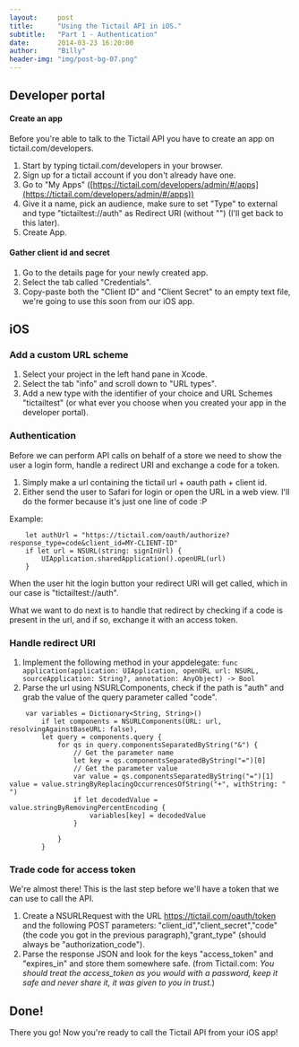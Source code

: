 ```yaml
---
layout:     post
title:      "Using the Tictail API in iOS."
subtitle:   "Part 1 - Authentication"
date:       2014-03-23 16:20:00
author:     "Billy"
header-img: "img/post-bg-07.png"
---
```

## Developer portal

#### Create an app

Before you're able to talk to the Tictail API you have to create an app on tictail.com/developers.

1. Start by typing tictail.com/developers in your browser.
2. Sign up for a tictail account if you don't already have one.
3. Go to "My Apps" ([https://tictail.com/developers/admin/#/apps](https://tictail.com/developers/admin/#/apps))
4. Give it a name, pick an audience, make sure to set "Type" to external and type "tictailtest://auth" as Redirect URI (without "") (I'll get back to this later).
5. Create App.

#### Gather client id and secret

1. Go to the details page for your newly created app.
2. Select the tab called "Credentials".
3. Copy-paste both the "Client ID" and "Client Secret" to an empty text file, we're going to use this soon from our iOS app.

## iOS

### Add a custom URL scheme

1. Select your project in the left hand pane in Xcode.
2. Select the tab "info" and scroll down to "URL types".
3. Add a new type with the identifier of your choice and URL Schemes "tictailtest" (or what ever you choose when you created your app in the developer portal).

### Authentication

Before we can perform API calls on behalf of a store we need to show the user a login form, handle a redirect URI and exchange a code for a token.

1. Simply make a url containing the tictail url + oauth path + client id.
2. Either send the user to Safari for login or open the URL in a web view. I'll do the former because it's just one line of code :P

Example:
```
	let authUrl = "https://tictail.com/oauth/authorize?response_type=code&client_id=MY-CLIENT-ID"
	if let url = NSURL(string: signInUrl) {
		UIApplication.sharedApplication().openURL(url)
	}
```

When the user hit the login button your redirect URI will get called, which in our case is "tictailtest://auth". 

What we want to do next is to handle that redirect by checking if a code is present in the url, and if so, exchange it with an access token.

### Handle redirect URI

1. Implement the following method in your appdelegate: `func application(application: UIApplication, openURL url: NSURL, sourceApplication: String?, annotation: AnyObject) -> Bool`
2. Parse the url using NSURLComponents, check if the path is "auth" and grab the value of the query parameter called "code".

```
	var variables = Dictionary<String, String>()
        if let components = NSURLComponents(URL: url, resolvingAgainstBaseURL: false),
        let query = components.query {
            for qs in query.componentsSeparatedByString("&") {
                // Get the parameter name
                let key = qs.componentsSeparatedByString("=")[0]
                // Get the parameter value
                var value = qs.componentsSeparatedByString("=")[1]				value = value.stringByReplacingOccurrencesOfString("+", withString: " ")            
   				if let decodedValue = value.stringByRemovingPercentEncoding {
   					variables[key] = decodedValue
    			}
                
            }
		}
```

### Trade code for access token

We're almost there! This is the last step before we'll have a token that we can use to call the API.

1. Create a NSURLRequest with the URL https://tictail.com/oauth/token and the following POST parameters: "client\_id","client\_secret","code" (the code you got in the previous paragraph),"grant\_type" (should always be "authorization_code").
2. Parse the response JSON and look for the keys "access_token" and "expires_in" and store them somewhere safe. (from Tictail.com: *You should treat the access\_token as you would with a password, keep it safe and never share it, it was given to you in trust.*)

## Done!

There you go! Now you're ready to call the Tictail API from your iOS app!
